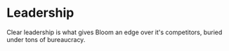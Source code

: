# Leadership

Clear leadership is what gives Bloom an edge over it's competitors, buried under tons of bureaucracy.
